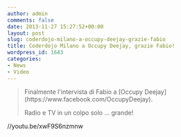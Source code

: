 ```yaml
---
author: admin
comments: false
date: 2013-11-27 15:27:52+00:00
layout: post
slug: coderdojo-milano-a-occupy-deejay-grazie-fabio
title: Coderdojo Milano a Occupy Deejay, grazie Fabio!
wordpress_id: 1643
categories:
- News
- Video
---
```


<blockquote>Finalmente l'intervista di Fabio a [Occupy Deejay](https://www.facebook.com/OccupyDeejay).

Radio e TV in un colpo solo ... grande!</blockquote>




//youtu.be/xwF9S6nzmnw
